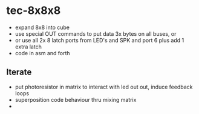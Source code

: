 # tec-8x8x8

* expand 8x8 into cube
* use special OUT commands to put data 3x bytes on all buses, or
* or use all 2x 8 latch ports from LED's and SPK and port 6 plus add 1 extra latch 
* code in asm and forth 

## Iterate
* put photoresistor in matrix to interact with led out out, induce feedback loops
* superposition code behaviour thru mixing matrix
* 
